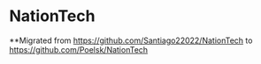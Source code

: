 # NationTech

**Migrated from https://github.com/Santiago22022/NationTech to https://github.com/Poelsk/NationTech
